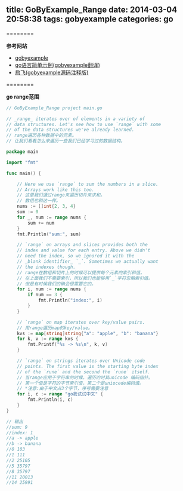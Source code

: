 title: GoByExample_Range
date: 2014-03-04 20:58:38
tags: gobyexample
categories: go
---

<!--head-->

========

**参考网站**

* [gobyexample](https://gobyexample.com/ "gobyexample")
* [go语言简单示例(gobyexample翻译)](http://bbs.csdn.net/topics/390557446 "go语言简单示例")
* [启飞(gobyexample源码注释版)](http://qefee.com/tags/gobyexample/ "启飞")

========

**go range范围**

<!--more-->

<!--body-->

``` go
// GoByExample_Range project main.go

// _range_ iterates over of elements in a variety of
// data structures. Let's see how to use `range` with some
// of the data structures we've already learned.
// range遍历各种数据中的元素。
// 让我们看看怎么来遍历一些我们已经学习过的数据结构。

package main

import "fmt"

func main() {

	// Here we use `range` to sum the numbers in a slice.
	// Arrays work like this too.
	// 这里我们通过range来遍历切片来求和。
	// 数组也和这一样。
	nums := []int{2, 3, 4}
	sum := 0
	for _, num := range nums {
		sum += num
	}
	fmt.Println("sum:", sum)

	// `range` on arrays and slices provides both the
	// index and value for each entry. Above we didn't
	// need the index, so we ignored it with the
	// _blank identifier_ `_`. Sometimes we actually want
	// the indexes though.
	// range在数组和切片上的时候可以提供每个元素的索引和值。
	// 在上面我们不需要索引，所以我们也能够用`_`字符忽略索引值。
	// 但是有时候我们的确会很需要它的。
	for i, num := range nums {
		if num == 3 {
			fmt.Println("index:", i)
		}
	}

	// `range` on map iterates over key/value pairs.
	// 用range遍历map的key/value。
	kvs := map[string]string{"a": "apple", "b": "banana"}
	for k, v := range kvs {
		fmt.Printf("%s -> %s\n", k, v)
	}

	// `range` on strings iterates over Unicode code
	// points. The first value is the starting byte index
	// of the `rune` and the second the `rune` itself.
	// 当range应用于字符串的时候，遍历的时其unicode 编码指针。
	// 第一个值是字符的字节索引值，第二个是uniocede编码值。
	// *注意:由于中文占3个字节，序号需要注意
	for i, c := range "go我试试中文" {
		fmt.Println(i, c)
	}
}

// 输出
//sum: 9
//index: 1
//a -> apple
//b -> banana
//0 103
//1 111
//2 25105
//5 35797
//8 35797
//11 20013
//14 25991

```